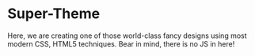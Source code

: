 # Super-Theme

Here, we are creating one of those world-class fancy designs using most modern CSS, HTML5 techniques. Bear in mind, there is no JS in here! 
